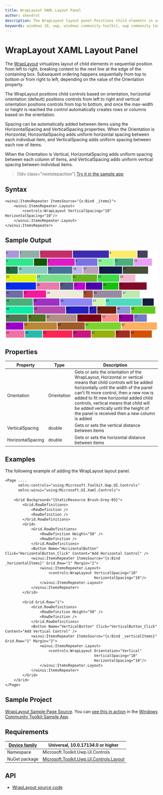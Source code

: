```yaml
---
title: WrapLayout XAML Layout Panel
author: skendrot
description: The WrapLayout layout panel Positions child elements in sequential position from left to right, breaking content to the next line at the edge of the containing box for ItemsRepeater.
keywords: windows 10, uwp, windows community toolkit, uwp community toolkit, uwp toolkit, WrapLayout, XAML Control, xaml, layout, itemsrepeater
---
```


# WrapLayout XAML Layout Panel

The [WrapLayout](https://docs.microsoft.com/dotnet/api/microsoft.toolkit.uwp.ui.controls.WrapLayout) virtualizes layout of child elements in sequential position from left to right, breaking content to the next line at the edge of the containing box. Subsequent ordering happens sequentially from top to bottom or from right to left, depending on the value of the Orientation property.

The WrapLayout positions child controls based on orientation, horizontal orientation (default) positions controls from left to right and vertical orientation positions controls from top to bottom, and once the max-width or height is reached the control automatically creates rows or columns based on the orientation.

Spacing can be automatically added between items using the HorizontalSpacing and VerticalSpacing properties. When the Orientation is Horizontal, HorizontalSpacing adds uniform horizontal spacing between each individual item, and VerticalSpacing adds uniform spacing between each row of items.

When the Orientation is Vertical, HorizontalSpacing adds uniform spacing between each column of items, and VerticalSpacing adds uniform vertical spacing between individual items.

> [!div class="nextstepaction"]
> [Try it in the sample app](uwpct://Controls?sample=WrapLayout)

## Syntax

```xaml
<winui:ItemsRepeater ItemsSource="{x:Bind _items}">
    <winui:ItemsRepeater.Layout>
        <controls:WrapLayout VerticalSpacing="10" HorizontalSpacing="10"/>
    </winui:ItemsRepeater.Layout>
</winui:ItemsRepeater>
```

## Sample Output

![WrapLayout animation](../../resources/images/Layout-WrapLayout.jpg)

## Properties

| Property | Type | Description |
| -- | -- | -- |
| Orientation | Orientation | Gets or sets the orientation of the WrapLayout, Horizontal or vertical means that child controls will be added horizontally until the width of the panel can't fit more control, then a new row is added to fit new horizontal added child controls, vertical means that child will be added vertically until the height of the panel is received then a new column is added |
| VerticalSpacing | double  | Gets or sets the vertical distance between items |
| HorizontalSpacing | double  | Gets or sets the horizontal distance between items |

## Examples

The following example of adding the WrapLayout layout panel.

```xaml
<Page ....
      xmlns:controls="using:Microsoft.Toolkit.Uwp.UI.Controls"
      xmlns:winui="using:Microsoft.UI.Xaml.Controls">

    <Grid Background="{StaticResource Brush-Grey-05}">
        <Grid.RowDefinitions>
            <RowDefinition />
            <RowDefinition />
        </Grid.RowDefinitions>
        <Grid>
            <Grid.RowDefinitions>
                <RowDefinition Height="50" />
                <RowDefinition />
            </Grid.RowDefinitions>
            <Button Name="HorizontalButton" Click="HorizontalButton_Click" Content="Add Horizontal Control" />
            <winui:ItemsRepeater ItemsSource="{x:Bind _horizontalItems}" Grid.Row="1" Margin="2">
                <winui:ItemsRepeater.Layout>
                    <controls:WrapLayout VerticalSpacing="10"
                                         HorizontalSpacing="10"/>
                </winui:ItemsRepeater.Layout>
            </winui:ItemsRepeater>
        </Grid>

        <Grid Grid.Row="1">
            <Grid.RowDefinitions>
                <RowDefinition Height="50" />
                <RowDefinition />
            </Grid.RowDefinitions>
            <Button Name="VerticalButton" Click="VerticalButton_Click" Content="Add Vertical Control" />
            <winui:ItemsRepeater ItemsSource="{x:Bind _verticalItems}" Grid.Row="1" Margin="2">
                <winui:ItemsRepeater.Layout>
                    <controls:WrapLayout Orientation="Vertical" 
                                         VerticalSpacing="10"
                                         HorizontalSpacing="10"/>
                </winui:ItemsRepeater.Layout>
            </winui:ItemsRepeater>
        </Grid>
    </Grid>
</Page>
```

## Sample Project

[WrapLayout Sample Page Source](https://github.com/Microsoft/WindowsCommunityToolkit//tree/master/Microsoft.Toolkit.Uwp.SampleApp/SamplePages/WrapLayout). You can [see this in action](uwpct://Controls?sample=WrapLayout) in the [Windows Community Toolkit Sample App](https://aka.ms/uwptoolkitapp).

## Requirements

| [Device family](https://go.microsoft.com/fwlink/p/?LinkID=526370#device-families) | Universal, 10.0.17134.0 or higher   |
| -- | -- |
| Namespace | Microsoft.Toolkit.Uwp.UI.Controls |
| NuGet package | [Microsoft.Toolkit.Uwp.UI.Controls.Layout](https://www.nuget.org/packages/Microsoft.Toolkit.Uwp.UI.Controls.Layout/) |

## API

* [WrapLayout source code](https://github.com/Microsoft/WindowsCommunityToolkit//tree/master/Microsoft.Toolkit.Uwp.UI.Controls.Layout/WrapLayout)
